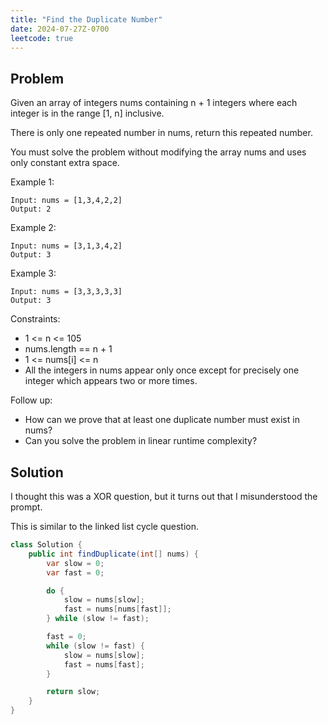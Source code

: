 ```yaml
---
title: "Find the Duplicate Number"
date: 2024-07-27Z-0700
leetcode: true
---
```


## Problem

Given an array of integers nums containing n + 1 integers where each integer is in the range [1, n] inclusive.

There is only one repeated number in nums, return this repeated number.

You must solve the problem without modifying the array nums and uses only constant extra space.

Example 1:

```text
Input: nums = [1,3,4,2,2]
Output: 2
```

Example 2:

```text
Input: nums = [3,1,3,4,2]
Output: 3
```

Example 3:

```text
Input: nums = [3,3,3,3,3]
Output: 3
```

Constraints:

- 1 <= n <= 105
- nums.length == n + 1
- 1 <= nums[i] <= n
- All the integers in nums appear only once except for precisely one integer which appears two or more times.

Follow up:

- How can we prove that at least one duplicate number must exist in nums?
- Can you solve the problem in linear runtime complexity?

## Solution

I thought this was a XOR question, but it turns out that I misunderstood the prompt.

This is similar to the linked list cycle question.

```java
class Solution {
    public int findDuplicate(int[] nums) {
        var slow = 0;
        var fast = 0;

        do {
            slow = nums[slow];
            fast = nums[nums[fast]];
        } while (slow != fast);

        fast = 0;
        while (slow != fast) {
            slow = nums[slow];
            fast = nums[fast];
        }

        return slow;
    }
}
```
